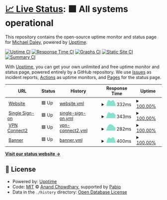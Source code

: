# [📈 Live Status](https://greend139.github.io/Uptime-checks): <!--live status--> **🟩 All systems operational**

This repository contains the open-source uptime monitor and status page for [Michael Daley](https://greend139.github.io/Uptime-checks), powered by [Upptime](https://github.com/upptime/upptime).

[![Uptime CI](https://github.com/greend139/Uptime-checks/workflows/Uptime%20CI/badge.svg)](https://github.com/greend139/Uptime-checks/actions?query=workflow%3A%22Uptime+CI%22)
[![Response Time CI](https://github.com/greend139/Uptime-checks/workflows/Response%20Time%20CI/badge.svg)](https://github.com/greend139/Uptime-checks/actions?query=workflow%3A%22Response+Time+CI%22)
[![Graphs CI](https://github.com/greend139/Uptime-checks/workflows/Graphs%20CI/badge.svg)](https://github.com/greend139/Uptime-checks/actions?query=workflow%3A%22Graphs+CI%22)
[![Static Site CI](https://github.com/greend139/Uptime-checks/workflows/Static%20Site%20CI/badge.svg)](https://github.com/greend139/Uptime-checks/actions?query=workflow%3A%22Static+Site+CI%22)
[![Summary CI](https://github.com/greend139/Uptime-checks/workflows/Summary%20CI/badge.svg)](https://github.com/greend139/Uptime-checks/actions?query=workflow%3A%22Summary+CI%22)

With [Upptime](https://upptime.js.org), you can get your own unlimited and free uptime monitor and status page, powered entirely by a GitHub repository. We use [Issues](https://github.com/greend139/Uptime-checks/issues) as incident reports, [Actions](https://github.com/greend139/Uptime-checks/actions) as uptime monitors, and [Pages](https://greend139.github.io/Uptime-checks) for the status page.

<!--start: status pages-->
<!-- This summary is generated by Upptime (https://github.com/upptime/upptime) -->
<!-- Do not edit this manually, your changes will be overwritten -->
<!-- prettier-ignore -->
| URL | Status | History | Response Time | Uptime |
| --- | ------ | ------- | ------------- | ------ |
| <img alt="" src="https://icons.duckduckgo.com/ip3/www.ccri.edu.ico" height="13"> [Website](https://www.ccri.edu) | 🟩 Up | [website.yml](https://github.com/greend139/Uptime-checks/commits/HEAD/history/website.yml) | <details><summary><img alt="Response time graph" src="./graphs/website/response-time-week.png" height="20"> 332ms</summary><br><a href="https://greend139.github.io/Uptime-checks/history/website"><img alt="Response time 332" src="https://img.shields.io/endpoint?url=https%3A%2F%2Fraw.githubusercontent.com%2Fgreend139%2FUptime-checks%2FHEAD%2Fapi%2Fwebsite%2Fresponse-time.json"></a><br><a href="https://greend139.github.io/Uptime-checks/history/website"><img alt="24-hour response time 332" src="https://img.shields.io/endpoint?url=https%3A%2F%2Fraw.githubusercontent.com%2Fgreend139%2FUptime-checks%2FHEAD%2Fapi%2Fwebsite%2Fresponse-time-day.json"></a><br><a href="https://greend139.github.io/Uptime-checks/history/website"><img alt="7-day response time 332" src="https://img.shields.io/endpoint?url=https%3A%2F%2Fraw.githubusercontent.com%2Fgreend139%2FUptime-checks%2FHEAD%2Fapi%2Fwebsite%2Fresponse-time-week.json"></a><br><a href="https://greend139.github.io/Uptime-checks/history/website"><img alt="30-day response time 332" src="https://img.shields.io/endpoint?url=https%3A%2F%2Fraw.githubusercontent.com%2Fgreend139%2FUptime-checks%2FHEAD%2Fapi%2Fwebsite%2Fresponse-time-month.json"></a><br><a href="https://greend139.github.io/Uptime-checks/history/website"><img alt="1-year response time 332" src="https://img.shields.io/endpoint?url=https%3A%2F%2Fraw.githubusercontent.com%2Fgreend139%2FUptime-checks%2FHEAD%2Fapi%2Fwebsite%2Fresponse-time-year.json"></a></details> | <details><summary><a href="https://greend139.github.io/Uptime-checks/history/website">100.00%</a></summary><a href="https://greend139.github.io/Uptime-checks/history/website"><img alt="All-time uptime 100.00%" src="https://img.shields.io/endpoint?url=https%3A%2F%2Fraw.githubusercontent.com%2Fgreend139%2FUptime-checks%2FHEAD%2Fapi%2Fwebsite%2Fuptime.json"></a><br><a href="https://greend139.github.io/Uptime-checks/history/website"><img alt="24-hour uptime 100.00%" src="https://img.shields.io/endpoint?url=https%3A%2F%2Fraw.githubusercontent.com%2Fgreend139%2FUptime-checks%2FHEAD%2Fapi%2Fwebsite%2Fuptime-day.json"></a><br><a href="https://greend139.github.io/Uptime-checks/history/website"><img alt="7-day uptime 100.00%" src="https://img.shields.io/endpoint?url=https%3A%2F%2Fraw.githubusercontent.com%2Fgreend139%2FUptime-checks%2FHEAD%2Fapi%2Fwebsite%2Fuptime-week.json"></a><br><a href="https://greend139.github.io/Uptime-checks/history/website"><img alt="30-day uptime 100.00%" src="https://img.shields.io/endpoint?url=https%3A%2F%2Fraw.githubusercontent.com%2Fgreend139%2FUptime-checks%2FHEAD%2Fapi%2Fwebsite%2Fuptime-month.json"></a><br><a href="https://greend139.github.io/Uptime-checks/history/website"><img alt="1-year uptime 100.00%" src="https://img.shields.io/endpoint?url=https%3A%2F%2Fraw.githubusercontent.com%2Fgreend139%2FUptime-checks%2FHEAD%2Fapi%2Fwebsite%2Fuptime-year.json"></a></details>
| <img alt="" src="https://icons.duckduckgo.com/ip3/sts.ccri.edu.ico" height="13"> [Single Sign-on](https://sts.ccri.edu/cas/login) | 🟩 Up | [single-sign-on.yml](https://github.com/greend139/Uptime-checks/commits/HEAD/history/single-sign-on.yml) | <details><summary><img alt="Response time graph" src="./graphs/single-sign-on/response-time-week.png" height="20"> 343ms</summary><br><a href="https://greend139.github.io/Uptime-checks/history/single-sign-on"><img alt="Response time 343" src="https://img.shields.io/endpoint?url=https%3A%2F%2Fraw.githubusercontent.com%2Fgreend139%2FUptime-checks%2FHEAD%2Fapi%2Fsingle-sign-on%2Fresponse-time.json"></a><br><a href="https://greend139.github.io/Uptime-checks/history/single-sign-on"><img alt="24-hour response time 343" src="https://img.shields.io/endpoint?url=https%3A%2F%2Fraw.githubusercontent.com%2Fgreend139%2FUptime-checks%2FHEAD%2Fapi%2Fsingle-sign-on%2Fresponse-time-day.json"></a><br><a href="https://greend139.github.io/Uptime-checks/history/single-sign-on"><img alt="7-day response time 343" src="https://img.shields.io/endpoint?url=https%3A%2F%2Fraw.githubusercontent.com%2Fgreend139%2FUptime-checks%2FHEAD%2Fapi%2Fsingle-sign-on%2Fresponse-time-week.json"></a><br><a href="https://greend139.github.io/Uptime-checks/history/single-sign-on"><img alt="30-day response time 343" src="https://img.shields.io/endpoint?url=https%3A%2F%2Fraw.githubusercontent.com%2Fgreend139%2FUptime-checks%2FHEAD%2Fapi%2Fsingle-sign-on%2Fresponse-time-month.json"></a><br><a href="https://greend139.github.io/Uptime-checks/history/single-sign-on"><img alt="1-year response time 343" src="https://img.shields.io/endpoint?url=https%3A%2F%2Fraw.githubusercontent.com%2Fgreend139%2FUptime-checks%2FHEAD%2Fapi%2Fsingle-sign-on%2Fresponse-time-year.json"></a></details> | <details><summary><a href="https://greend139.github.io/Uptime-checks/history/single-sign-on">100.00%</a></summary><a href="https://greend139.github.io/Uptime-checks/history/single-sign-on"><img alt="All-time uptime 100.00%" src="https://img.shields.io/endpoint?url=https%3A%2F%2Fraw.githubusercontent.com%2Fgreend139%2FUptime-checks%2FHEAD%2Fapi%2Fsingle-sign-on%2Fuptime.json"></a><br><a href="https://greend139.github.io/Uptime-checks/history/single-sign-on"><img alt="24-hour uptime 100.00%" src="https://img.shields.io/endpoint?url=https%3A%2F%2Fraw.githubusercontent.com%2Fgreend139%2FUptime-checks%2FHEAD%2Fapi%2Fsingle-sign-on%2Fuptime-day.json"></a><br><a href="https://greend139.github.io/Uptime-checks/history/single-sign-on"><img alt="7-day uptime 100.00%" src="https://img.shields.io/endpoint?url=https%3A%2F%2Fraw.githubusercontent.com%2Fgreend139%2FUptime-checks%2FHEAD%2Fapi%2Fsingle-sign-on%2Fuptime-week.json"></a><br><a href="https://greend139.github.io/Uptime-checks/history/single-sign-on"><img alt="30-day uptime 100.00%" src="https://img.shields.io/endpoint?url=https%3A%2F%2Fraw.githubusercontent.com%2Fgreend139%2FUptime-checks%2FHEAD%2Fapi%2Fsingle-sign-on%2Fuptime-month.json"></a><br><a href="https://greend139.github.io/Uptime-checks/history/single-sign-on"><img alt="1-year uptime 100.00%" src="https://img.shields.io/endpoint?url=https%3A%2F%2Fraw.githubusercontent.com%2Fgreend139%2FUptime-checks%2FHEAD%2Fapi%2Fsingle-sign-on%2Fuptime-year.json"></a></details>
| <img alt="" src="https://icons.duckduckgo.com/ip3/connect2.ccri.edu.ico" height="13"> [VPN Connect2](https://connect2.ccri.edu:10443) | 🟩 Up | [vpn-connect2.yml](https://github.com/greend139/Uptime-checks/commits/HEAD/history/vpn-connect2.yml) | <details><summary><img alt="Response time graph" src="./graphs/vpn-connect2/response-time-week.png" height="20"> 282ms</summary><br><a href="https://greend139.github.io/Uptime-checks/history/vpn-connect2"><img alt="Response time 282" src="https://img.shields.io/endpoint?url=https%3A%2F%2Fraw.githubusercontent.com%2Fgreend139%2FUptime-checks%2FHEAD%2Fapi%2Fvpn-connect2%2Fresponse-time.json"></a><br><a href="https://greend139.github.io/Uptime-checks/history/vpn-connect2"><img alt="24-hour response time 282" src="https://img.shields.io/endpoint?url=https%3A%2F%2Fraw.githubusercontent.com%2Fgreend139%2FUptime-checks%2FHEAD%2Fapi%2Fvpn-connect2%2Fresponse-time-day.json"></a><br><a href="https://greend139.github.io/Uptime-checks/history/vpn-connect2"><img alt="7-day response time 282" src="https://img.shields.io/endpoint?url=https%3A%2F%2Fraw.githubusercontent.com%2Fgreend139%2FUptime-checks%2FHEAD%2Fapi%2Fvpn-connect2%2Fresponse-time-week.json"></a><br><a href="https://greend139.github.io/Uptime-checks/history/vpn-connect2"><img alt="30-day response time 282" src="https://img.shields.io/endpoint?url=https%3A%2F%2Fraw.githubusercontent.com%2Fgreend139%2FUptime-checks%2FHEAD%2Fapi%2Fvpn-connect2%2Fresponse-time-month.json"></a><br><a href="https://greend139.github.io/Uptime-checks/history/vpn-connect2"><img alt="1-year response time 282" src="https://img.shields.io/endpoint?url=https%3A%2F%2Fraw.githubusercontent.com%2Fgreend139%2FUptime-checks%2FHEAD%2Fapi%2Fvpn-connect2%2Fresponse-time-year.json"></a></details> | <details><summary><a href="https://greend139.github.io/Uptime-checks/history/vpn-connect2">100.00%</a></summary><a href="https://greend139.github.io/Uptime-checks/history/vpn-connect2"><img alt="All-time uptime 100.00%" src="https://img.shields.io/endpoint?url=https%3A%2F%2Fraw.githubusercontent.com%2Fgreend139%2FUptime-checks%2FHEAD%2Fapi%2Fvpn-connect2%2Fuptime.json"></a><br><a href="https://greend139.github.io/Uptime-checks/history/vpn-connect2"><img alt="24-hour uptime 100.00%" src="https://img.shields.io/endpoint?url=https%3A%2F%2Fraw.githubusercontent.com%2Fgreend139%2FUptime-checks%2FHEAD%2Fapi%2Fvpn-connect2%2Fuptime-day.json"></a><br><a href="https://greend139.github.io/Uptime-checks/history/vpn-connect2"><img alt="7-day uptime 100.00%" src="https://img.shields.io/endpoint?url=https%3A%2F%2Fraw.githubusercontent.com%2Fgreend139%2FUptime-checks%2FHEAD%2Fapi%2Fvpn-connect2%2Fuptime-week.json"></a><br><a href="https://greend139.github.io/Uptime-checks/history/vpn-connect2"><img alt="30-day uptime 100.00%" src="https://img.shields.io/endpoint?url=https%3A%2F%2Fraw.githubusercontent.com%2Fgreend139%2FUptime-checks%2FHEAD%2Fapi%2Fvpn-connect2%2Fuptime-month.json"></a><br><a href="https://greend139.github.io/Uptime-checks/history/vpn-connect2"><img alt="1-year uptime 100.00%" src="https://img.shields.io/endpoint?url=https%3A%2F%2Fraw.githubusercontent.com%2Fgreend139%2FUptime-checks%2FHEAD%2Fapi%2Fvpn-connect2%2Fuptime-year.json"></a></details>
| <img alt="" src="https://icons.duckduckgo.com/ip3/admin.ccri.edu.ico" height="13"> [Banner](https://admin.ccri.edu/applicationNavigator/actuator/health) | 🟩 Up | [banner.yml](https://github.com/greend139/Uptime-checks/commits/HEAD/history/banner.yml) | <details><summary><img alt="Response time graph" src="./graphs/banner/response-time-week.png" height="20"> 400ms</summary><br><a href="https://greend139.github.io/Uptime-checks/history/banner"><img alt="Response time 400" src="https://img.shields.io/endpoint?url=https%3A%2F%2Fraw.githubusercontent.com%2Fgreend139%2FUptime-checks%2FHEAD%2Fapi%2Fbanner%2Fresponse-time.json"></a><br><a href="https://greend139.github.io/Uptime-checks/history/banner"><img alt="24-hour response time 400" src="https://img.shields.io/endpoint?url=https%3A%2F%2Fraw.githubusercontent.com%2Fgreend139%2FUptime-checks%2FHEAD%2Fapi%2Fbanner%2Fresponse-time-day.json"></a><br><a href="https://greend139.github.io/Uptime-checks/history/banner"><img alt="7-day response time 400" src="https://img.shields.io/endpoint?url=https%3A%2F%2Fraw.githubusercontent.com%2Fgreend139%2FUptime-checks%2FHEAD%2Fapi%2Fbanner%2Fresponse-time-week.json"></a><br><a href="https://greend139.github.io/Uptime-checks/history/banner"><img alt="30-day response time 400" src="https://img.shields.io/endpoint?url=https%3A%2F%2Fraw.githubusercontent.com%2Fgreend139%2FUptime-checks%2FHEAD%2Fapi%2Fbanner%2Fresponse-time-month.json"></a><br><a href="https://greend139.github.io/Uptime-checks/history/banner"><img alt="1-year response time 400" src="https://img.shields.io/endpoint?url=https%3A%2F%2Fraw.githubusercontent.com%2Fgreend139%2FUptime-checks%2FHEAD%2Fapi%2Fbanner%2Fresponse-time-year.json"></a></details> | <details><summary><a href="https://greend139.github.io/Uptime-checks/history/banner">100.00%</a></summary><a href="https://greend139.github.io/Uptime-checks/history/banner"><img alt="All-time uptime 100.00%" src="https://img.shields.io/endpoint?url=https%3A%2F%2Fraw.githubusercontent.com%2Fgreend139%2FUptime-checks%2FHEAD%2Fapi%2Fbanner%2Fuptime.json"></a><br><a href="https://greend139.github.io/Uptime-checks/history/banner"><img alt="24-hour uptime 100.00%" src="https://img.shields.io/endpoint?url=https%3A%2F%2Fraw.githubusercontent.com%2Fgreend139%2FUptime-checks%2FHEAD%2Fapi%2Fbanner%2Fuptime-day.json"></a><br><a href="https://greend139.github.io/Uptime-checks/history/banner"><img alt="7-day uptime 100.00%" src="https://img.shields.io/endpoint?url=https%3A%2F%2Fraw.githubusercontent.com%2Fgreend139%2FUptime-checks%2FHEAD%2Fapi%2Fbanner%2Fuptime-week.json"></a><br><a href="https://greend139.github.io/Uptime-checks/history/banner"><img alt="30-day uptime 100.00%" src="https://img.shields.io/endpoint?url=https%3A%2F%2Fraw.githubusercontent.com%2Fgreend139%2FUptime-checks%2FHEAD%2Fapi%2Fbanner%2Fuptime-month.json"></a><br><a href="https://greend139.github.io/Uptime-checks/history/banner"><img alt="1-year uptime 100.00%" src="https://img.shields.io/endpoint?url=https%3A%2F%2Fraw.githubusercontent.com%2Fgreend139%2FUptime-checks%2FHEAD%2Fapi%2Fbanner%2Fuptime-year.json"></a></details>

<!--end: status pages-->

[**Visit our status website →**](https://greend139.github.io/Uptime-checks)

## 📄 License

- Powered by: [Upptime](https://github.com/upptime/upptime)
- Code: [MIT](./LICENSE) © [Anand Chowdhary](https://anandchowdhary.com), supported by [Pabio](https://pabio.com)
- Data in the `./history` directory: [Open Database License](https://opendatacommons.org/licenses/odbl/1-0/)
